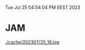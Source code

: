 Tue Jul 25 04:54:04 PM EEST 2023
# JAM
<a href='./cache/202307/25_16.log'>./cache/202307/25_16.log</a>
